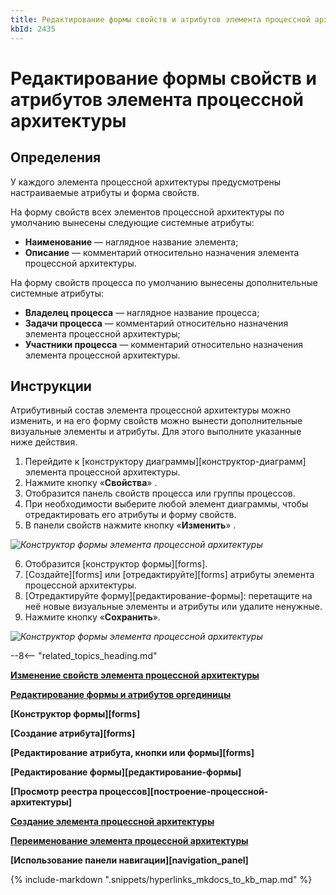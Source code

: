 ```yaml
---
title: Редактирование формы свойств и атрибутов элемента процессной архитектуры
kbId: 2435
---
```


# Редактирование формы свойств и атрибутов элемента процессной архитектуры

## Определения

У каждого элемента процессной архитектуры предусмотрены настраиваемые атрибуты и форма свойств.

На форму свойств всех элементов процессной архитектуры по умолчанию вынесены следующие системные атрибуты:

- **Наименование** — наглядное название элемента;
- **Описание** — комментарий относительно назначения элемента процессной архитектуры.

На форму свойств процесса по умолчанию вынесены дополнительные системные атрибуты:

- **Владелец процесса** — наглядное название процесса;
- **Задачи процесса** — комментарий относительно назначения элемента процессной архитектуры;
- **Участники процесса** — комментарий относительно назначения элемента процессной архитектуры.

## Инструкции

Атрибутивный состав элемента процессной архитектуры можно изменить, и на его форму свойств можно вынести дополнительные визуальные элементы и атрибуты. Для этого выполните указанные ниже действия.

1. Перейдите к [конструктору диаграммы][конструктор-диаграмм] элемента процессной архитектуры.
2. Нажмите кнопку «**Свойства**» *‌*.
3. Отобразится панель свойств процесса или группы процессов.
4. При необходимости выберите любой элемент диаграммы, чтобы отредактировать его атрибуты и форму свойств.
5. В панели свойств нажмите кнопку «**Изменить**» *‌*.

_![Конструктор формы элемента процессной архитектуры](https://kb.comindware.ru/assets/configuring_process_entity_form_designer_edit_form.png)_

6. Отобразится [конструктор формы][forms].
7. [Создайте][forms] или [отредактируйте][forms] атрибуты элемента процессной архитектуры.
8. [Отредактируйте форму][редактирование-формы]: перетащите на неё новые визуальные элементы и атрибуты или удалите ненужные.
9. Нажмите кнопку «**Сохранить**».

_![Конструктор формы элемента процессной архитектуры](https://kb.comindware.ru/assets/configuring_process_entity_form_designer.png)_

--8<-- "related_topics_heading.md"

**[Изменение свойств элемента процессной архитектуры](https://kb.comindware.ru/article.php?id=2438)**

**[Редактирование формы и атрибутов оргединицы](https://kb.comindware.ru/article.php?id=2422)**

**[Конструктор формы][forms]**

**[Создание атрибута][forms]**

**[Редактирование атрибута, кнопки или формы][forms]**

**[Редактирование формы][редактирование-формы]**

**[Просмотр реестра процессов][построение-процессной-архитектуры]**

**[Создание элемента процессной архитектуры](https://kb.comindware.ru/article.php?id=2432)**

**[Переименование элемента процессной архитектуры](https://kb.comindware.ru/article.php?id=2433)**

**[Использование панели навигации][navigation_panel]**

{% include-markdown ".snippets/hyperlinks_mkdocs_to_kb_map.md" %}
